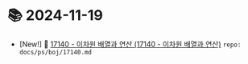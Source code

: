 # 📚 2024-11-19
- [New!] 📗 [17140 - 이차원 배열과 연산 (17140 - 이차원 배열과 연산)](https://til.qriosity.dev/featured/ps/boj/17140) `repo: docs/ps/boj/17140.md`

